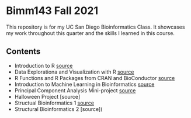 # Bimm143 Fall 2021 

This repository is for my UC San Diego Bioinformatics Class. 
It showcases my work throughout this quarter and the skills I learned in this course. 

## Contents
- Introduction to R [source](https://github.com/camrynmccann/bimm143/blob/main/class04/Class04.pdf)
- Data Explorationa and Visualization with R [source](https://github.com/camrynmccann/bimm143/blob/main/Class05/Class05.pdf)
- R Functions and R Packages from CRAN and BioConductor [source](https://github.com/camrynmccann/bimm143/blob/main/Class06/Class06.pdf) 
- Introduction to Machine Learning in Bioinformatics [source](https://github.com/camrynmccann/bimm143/blob/main/Class08*/Class08-.pdf)
- Principal Component Analysis Mini-project [source](https://github.com/camrynmccann/bimm143/blob/main/Class09_MiniProject/Class09_MiniProject.pdf)
- Halloween Project [source]
- Structual Bioinformatics 1 [source](https://github.com/camrynmccann/bimm143/blob/main/Class11.pdf)
- Structural Bioinformatics 2 [source](
